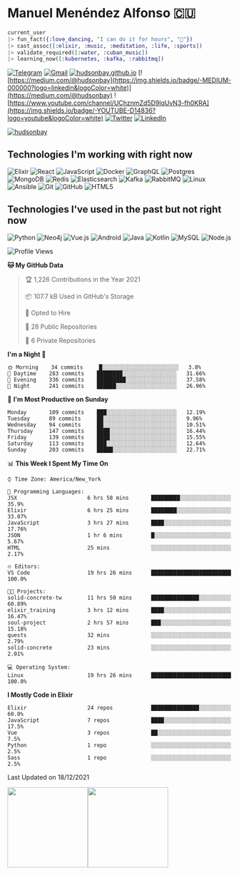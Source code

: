 # Manuel Menéndez Alfonso 🇨🇺

```Elixir
current_user
|> fun_fact({:love_dancing, "I can do it for hours", "🕺"})
|> cast_assoc([:elixir, :music, :meditation, :life, :sports])
|> validate_required([:water, :cuban_music])
|> learning_now([:kubernetes, :kafka, :rabbitmq])
```


[![Telegram](https://img.shields.io/badge/-TELEGRAM-2CA5E0?logo=telegram&logoColor=white)](https://t.me/manuelmenendez) [![Gmail](https://img.shields.io/badge/-GMAIL-D14836?logo=gmail&logoColor=white)](mailto:manuelmenendezalfonso@gmail.com) [![hudsonbay.github.io](https://img.shields.io/badge/-HUDSONBAY.GITHUB.IO-000000)](https://hudsonbay.github.io/) [![https://medium.com/@hudsonbay](https://img.shields.io/badge/-MEDIUM-000000?logo=linkedin&logoColor=white)](https://medium.com/@hudsonbay) ![https://www.youtube.com/channel/UChznmZd5D9lqUvN3-fh0KRA](https://img.shields.io/badge/-YOUTUBE-D14836?logo=youtube&logoColor=white) [![Twitter](https://img.shields.io/badge/-TWITTER-0077B5?logo=twitter&logoColor=white)](https://www.twitter.com/manuelm662) [![LinkedIn](https://img.shields.io/badge/-LINKEDIN-3177C6?logo=linkedin&logoColor=white)](https://www.linkedin.com/in/manuel-menendez-alfonso)

[![hudsonbay](https://github-profile-trophy.vercel.app/?username=hudsonbay)](https://github.com/ryo-ma/github-profile-trophy)

## Technologies I'm working with right now

![Elixir](https://img.shields.io/badge/-Elixir-000000?style=flat&logo=Elixir&logoColor=purple) ![React](https://img.shields.io/badge/-React-000000?style=flat&logo=react) ![JavaScript](https://img.shields.io/badge/-JavaScript-000000?style=flat&logo=javascript) ![Docker](https://img.shields.io/badge/-Docker-000000?style=flat&logo=docker) ![GraphQL](https://img.shields.io/badge/-GraphQL-000000?style=flat&logo=graphql&logoColor=red) ![Postgres](https://img.shields.io/badge/-Postgres-000000?style=flat&logo=Postgresql&logoColor=blue) ![MongoDB](https://img.shields.io/badge/-MongoDB-000000?style=flat&logo=mongodb&logoColor=green) ![Redis](https://img.shields.io/badge/-Redis-000000?style=flat&logo=redis) ![Elasticsearch](https://img.shields.io/badge/-Elasticsearch-000000?style=flat&logo=elasticsearch) ![Kafka](https://img.shields.io/badge/-Kafka-000000?style=flat&logo=apache-kafka) ![RabbitMQ](https://img.shields.io/badge/-RabbitMQ-000000?style=flat&logo=rabbitmq) ![Linux](https://img.shields.io/badge/-Linux-000000?style=flat&logo=linux&logoColor=FCC624) ![Ansible](https://img.shields.io/badge/-Ansible-000000?style=flat&logo=Ansible) ![Git](https://img.shields.io/badge/-Git-000000?style=flat&logo=git&logoColor=F05032) ![GitHub](https://img.shields.io/badge/-GitHub-000000?style=flat&logo=github&logoColor=FFFFFF) ![HTML5](https://img.shields.io/badge/-HTML5-000000?style=flat&logo=HTML5) 

## Technologies I've used in the past but not right now

![Python](https://img.shields.io/badge/-Python-000000?style=flat&logo=python) ![Neo4j](https://img.shields.io/badge/-Neo4j-000000?style=flat&logo=neo4j) ![Vue.js](https://img.shields.io/badge/-Vue.js-000000?style=flat&logo=vue.js&logoColor=339933) ![Android](https://img.shields.io/badge/-Android-000000?style=flat&logo=Android) ![Java](https://img.shields.io/badge/-Java-000000?style=flat&logo=Java&logoColor=007396) ![Kotlin](https://img.shields.io/badge/-KOTLIN-000000?style=flat&logo=KOTLIN) ![MySQL](https://img.shields.io/badge/-MySQL-000000?style=flat&logo=MySQL) ![Node.js](https://img.shields.io/badge/-Node.js-000000?style=flat&logo=node.js&logoColor=339933)

<!--START_SECTION:waka-->
![Profile Views](http://img.shields.io/badge/Profile%20Views-0-blue)

**🐱 My GitHub Data** 

> 🏆 1,226 Contributions in the Year 2021
 > 
> 📦 107.7 kB Used in GitHub's Storage 
 > 
> 💼 Opted to Hire
 > 
> 📜 28 Public Repositories 
 > 
> 🔑 6 Private Repositories  
 > 
**I'm a Night 🦉** 

```text
🌞 Morning    34 commits     █░░░░░░░░░░░░░░░░░░░░░░░░   3.8% 
🌆 Daytime    283 commits    ████████░░░░░░░░░░░░░░░░░   31.66% 
🌃 Evening    336 commits    █████████░░░░░░░░░░░░░░░░   37.58% 
🌙 Night      241 commits    ██████░░░░░░░░░░░░░░░░░░░   26.96%

```
📅 **I'm Most Productive on Sunday** 

```text
Monday       109 commits    ███░░░░░░░░░░░░░░░░░░░░░░   12.19% 
Tuesday      89 commits     ██░░░░░░░░░░░░░░░░░░░░░░░   9.96% 
Wednesday    94 commits     ██░░░░░░░░░░░░░░░░░░░░░░░   10.51% 
Thursday     147 commits    ████░░░░░░░░░░░░░░░░░░░░░   16.44% 
Friday       139 commits    ████░░░░░░░░░░░░░░░░░░░░░   15.55% 
Saturday     113 commits    ███░░░░░░░░░░░░░░░░░░░░░░   12.64% 
Sunday       203 commits    █████░░░░░░░░░░░░░░░░░░░░   22.71%

```


📊 **This Week I Spent My Time On** 

```text
⌚︎ Time Zone: America/New_York

💬 Programming Languages: 
JSX                      6 hrs 58 mins       █████████░░░░░░░░░░░░░░░░   35.9% 
Elixir                   6 hrs 25 mins       ████████░░░░░░░░░░░░░░░░░   33.07% 
JavaScript               3 hrs 27 mins       ████░░░░░░░░░░░░░░░░░░░░░   17.76% 
JSON                     1 hr 6 mins         █░░░░░░░░░░░░░░░░░░░░░░░░   5.67% 
HTML                     25 mins             ░░░░░░░░░░░░░░░░░░░░░░░░░   2.17%

🔥 Editors: 
VS Code                  19 hrs 26 mins      █████████████████████████   100.0%

🐱‍💻 Projects: 
solid-concrete-tw        11 hrs 50 mins      ███████████████░░░░░░░░░░   60.89% 
elixir_training          3 hrs 12 mins       ████░░░░░░░░░░░░░░░░░░░░░   16.47% 
soul-project             2 hrs 57 mins       ███░░░░░░░░░░░░░░░░░░░░░░   15.18% 
quests                   32 mins             ░░░░░░░░░░░░░░░░░░░░░░░░░   2.79% 
solid-concrete           23 mins             ░░░░░░░░░░░░░░░░░░░░░░░░░   2.01%

💻 Operating System: 
Linux                    19 hrs 26 mins      █████████████████████████   100.0%

```

**I Mostly Code in Elixir** 

```text
Elixir                   24 repos            ███████████████░░░░░░░░░░   60.0% 
JavaScript               7 repos             ████░░░░░░░░░░░░░░░░░░░░░   17.5% 
Vue                      3 repos             ██░░░░░░░░░░░░░░░░░░░░░░░   7.5% 
Python                   1 repo              ░░░░░░░░░░░░░░░░░░░░░░░░░   2.5% 
Sass                     1 repo              ░░░░░░░░░░░░░░░░░░░░░░░░░   2.5%

```



 Last Updated on 18/12/2021
<!--END_SECTION:waka-->

[<img height="180em" src="https://github-readme-stats.vercel.app/api?username=hudsonbay&amp;show_icons=true&amp;theme=merko&amp;include_all_commits=true&amp;count_private=true" class="jop-noMdConv">](https://github.com/hudsonbay)[<img height="180em" src="https://github-readme-stats.vercel.app/api/top-langs/?username=hudsonbay&amp;layout=compact&amp;langs_count=10&amp;theme=merko" class="jop-noMdConv">](https://github.com/hudsonbay)
